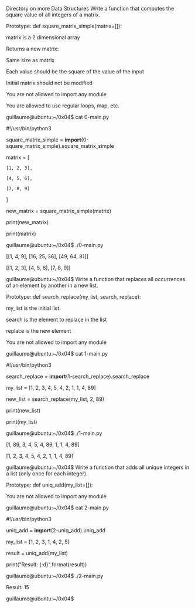 Directory on more Data Structures
Write a function that computes the square value of all integers of a matrix.



Prototype: def square_matrix_simple(matrix=[]):

matrix is a 2 dimensional array

Returns a new matrix:

Same size as matrix

Each value should be the square of the value of the input

Initial matrix should not be modified

You are not allowed to import any module

You are allowed to use regular loops, map, etc.

guillaume@ubuntu:~/0x04$ cat 0-main.py

#!/usr/bin/python3

square_matrix_simple = __import__(0-square_matrix_simple).square_matrix_simple



matrix = [

    [1, 2, 3],

    [4, 5, 6],

    [7, 8, 9]

]



new_matrix = square_matrix_simple(matrix)

print(new_matrix)

print(matrix)



guillaume@ubuntu:~/0x04$ ./0-main.py

[[1, 4, 9], [16, 25, 36], [49, 64, 81]]

[[1, 2, 3], [4, 5, 6], [7, 8, 9]]

guillaume@ubuntu:~/0x04$
Write a function that replaces all occurrences of an element by another in a new list.



Prototype: def search_replace(my_list, search, replace):

my_list is the initial list

search is the element to replace in the list

replace is the new element

You are not allowed to import any module

guillaume@ubuntu:~/0x04$ cat 1-main.py

#!/usr/bin/python3

search_replace = __import__(1-search_replace).search_replace



my_list = [1, 2, 3, 4, 5, 4, 2, 1, 1, 4, 89]

new_list = search_replace(my_list, 2, 89)



print(new_list)

print(my_list)



guillaume@ubuntu:~/0x04$ ./1-main.py

[1, 89, 3, 4, 5, 4, 89, 1, 1, 4, 89]

[1, 2, 3, 4, 5, 4, 2, 1, 1, 4, 89]

guillaume@ubuntu:~/0x04$ 
Write a function that adds all unique integers in a list (only once for each integer).



Prototype: def uniq_add(my_list=[]):

You are not allowed to import any module

guillaume@ubuntu:~/0x04$ cat 2-main.py

#!/usr/bin/python3

uniq_add = __import__(2-uniq_add).uniq_add



my_list = [1, 2, 3, 1, 4, 2, 5]

result = uniq_add(my_list)

print("Result: {:d}".format(result))



guillaume@ubuntu:~/0x04$ ./2-main.py

Result: 15

guillaume@ubuntu:~/0x04$
